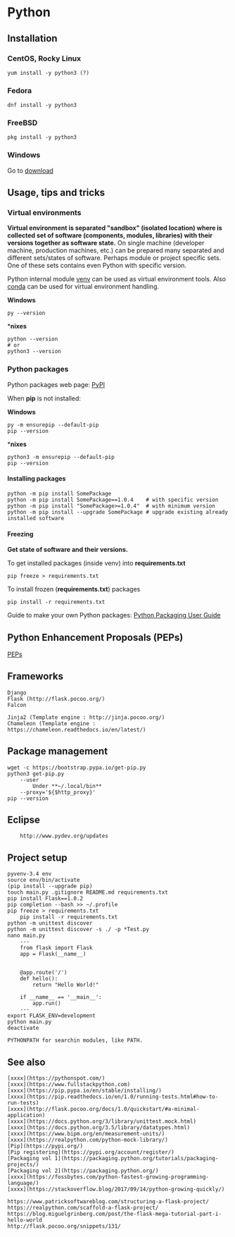 # Python

## Installation

### CentOS, Rocky Linux

```shell
yum install -y python3 (?)
```

### Fedora

```shell
dnf install -y python3
```

### FreeBSD

```shell
pkg install -y python3
```

### Windows

Go to [download](https://www.python.org/downloads/)

## Usage, tips and tricks

### Virtual environments

**Virtual environment is separated "sandbox" (isolated location) where is collected set of software (components,
modules, libraries) with their versions together as software state.** On single machine (developer machine, production
machines, etc.) can be prepared many separated and different sets/states of software. Perhaps module or project specific
sets. One of these sets contains even Python with specific version.

Python internal module [venv](venv.html) can be used as virtual environment tools. Also [conda](conda.html) can be used
for virtual environment handling.

**Windows**

```commandline
py --version
```

***nixes**

```shell
python --version
# or
python3 --version
```

### Python packages

Python packages web page: [PyPI](https://pypi.org/)

When **pip** is not installed:

**Windows**

```commandline
py -m ensurepip --default-pip
pip --version
```

***nixes**

```shell
python3 -m ensurepip --default-pip
pip --version
```

#### Installing packages

```shell
python -m pip install SomePackage
python -m pip install SomePackage==1.0.4    # with specific version
python -m pip install "SomePackage>=1.0.4"  # with minimum version
python -m pip install --upgrade SomePackage # upgrade existing already installed software
```

#### Freezing

**Get state of software and their versions.**

To get installed packages (inside venv) into **requirements.txt**

```shell
pip freeze > requirements.txt
```

To install frozen (**requirements.txt**) packages

```shell
pip install -r requirements.txt
```

Guide to make your own Python packages: [Python Packaging User Guide](https://packaging.python.org/en/latest/)

## Python Enhancement Proposals (PEPs)

[PEPs](https://peps.python.org/)

## Frameworks

    Django
    Flask (http://flask.pocoo.org/)
    Falcon

    Jinja2 (Template engine : http://jinja.pocoo.org/)
    Chameleon (Template engine : https://chameleon.readthedocs.io/en/latest/)

## Package management

    wget -c https://bootstrap.pypa.io/get-pip.py
    python3 get-pip.py
        --user
            Under **~/.local/bin**
        --proxy='${$http_proxy}'
    pip --version

## Eclipse

        http://www.pydev.org/updates

## Project setup

    pyvenv-3.4 env
    source env/bin/activate
    (pip install --upgrade pip)
    touch main.py .gitignore README.md requirements.txt
    pip install Flask==1.0.2
    pip completion --bash >> ~/.profile
    pip freeze > requirements.txt
        pip install -r requirements.txt
    python -m unittest discover
    python -m unittest discover -s ./ -p *Test.py
    nano main.py
        ---
        from flask import Flask
        app = Flask(__name__)


        @app.route('/')
        def hello():
            return "Hello World!"

        if __name__ == '__main__':
            app.run()
        ---
    export FLASK_ENV=development
    python main.py
    deactivate

    PYTHONPATH for searchin modules, like PATH.

## See also

    [xxxx](https://pythonspot.com/)
    [xxxx](https://www.fullstackpython.com)
    [xxxx](https://pip.pypa.io/en/stable/installing/)
    [xxxx](https://pip.readthedocs.io/en/1.0/running-tests.html#how-to-run-tests)
    [xxxx](http://flask.pocoo.org/docs/1.0/quickstart/#a-minimal-application)
    [xxxx](https://docs.python.org/3/library/unittest.mock.html)
    [xxxx](https://docs.python.org/3.5/library/datatypes.html)
    [xxxx](https://www.bipm.org/en/measurement-units/)
    [xxxx](https://realpython.com/python-mock-library/)
    [Pip](https://pypi.org/)
    [Pip registering](https://pypi.org/account/register/)
    [Packaging vol 1](https://packaging.python.org/tutorials/packaging-projects/)
    [Packaging vol 2](https://packaging.python.org/)
    [xxxx](https://fossbytes.com/python-fastest-growing-programming-language/)
    [xxxx](https://stackoverflow.blog/2017/09/14/python-growing-quickly/)

    https://www.patricksoftwareblog.com/structuring-a-flask-project/
    https://realpython.com/scaffold-a-flask-project/
    https://blog.miguelgrinberg.com/post/the-flask-mega-tutorial-part-i-hello-world
    http://flask.pocoo.org/snippets/131/
